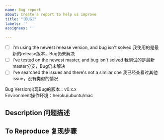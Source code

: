 ```yaml
---
name: Bug report
about: Create a report to help us improve
title: "[BUG]"
labels: ''
assignees: ''

---
```


<!-- Please confirm before submission-->
<!-- 请先确认是否进行过以下操作 -->

- [ ] I'm using the newest release version, and bug isn't solved
  我使用的是最新的release版本，Bug仍未解决
-[ ] I've tested on the newest master, and bug isn't solved
  我测试的是最新master分支，Bug仍未解决
-[ ] I've searched the issues and there's not a similar one
  我已经查看过其他issue，没有类似的情况

Bug Version出现Bug的版本：v0.x.x  
Environment操作环境：heroku/ubuntu/mac
  
## Description 问题描述

<!-- submit log if possible -->
<!-- 如果可能，请尽量附上日志信息 -->
<!-- After v0.5.1, log file is located in tmp/all.log. If using heroku, check dashboard-->
<!-- v0.5.1版本后，服务器日志位于 tmp/all.log。heroku请查看控制台-->

## To Reproduce 复现步骤

<!-- Optional -->
<!-- 可选，如果您认为有必要 -->
